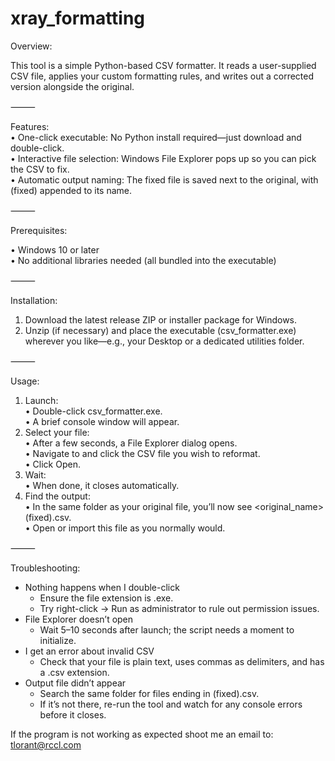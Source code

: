 # xray_formatting
Overview:

This tool is a simple Python-based CSV formatter. It reads a user-supplied CSV file, applies your custom formatting rules, and writes out a corrected version alongside the original.

⸻

Features:
<br>
• One-click executable: No Python install required—just download and double-click.<br>
• Interactive file selection: Windows File Explorer pops up so you can pick the CSV to fix.<br>
• Automatic output naming: The fixed file is saved next to the original, with  (fixed) appended to its name.<br>

⸻

Prerequisites:

• Windows 10 or later<br>
• No additional libraries needed (all bundled into the executable)<br>

⸻

Installation:

1. Download the latest release ZIP or installer package for Windows.<br>
2. Unzip (if necessary) and place the executable (csv_formatter.exe) wherever you like—e.g., your Desktop or a dedicated utilities folder.<br>

⸻

Usage:
1. Launch:<br>
    • Double-click csv_formatter.exe.<br>
    • A brief console window will appear.<br>
2. Select your file:<br>
    • After a few seconds, a File Explorer dialog opens.<br>
    • Navigate to and click the CSV file you wish to reformat.<br>
    • Click Open.<br>
3. Wait:<br>
    • When done, it closes automatically.<br>
4. Find the output:<br>
    • In the same folder as your original file, you’ll now see <original_name> (fixed).csv.<br>
    • Open or import this file as you normally would.<br>

⸻

Troubleshooting:

- Nothing happens when I double-click<br>
    - Ensure the file extension is .exe.<br>
    - Try right-click → Run as administrator to rule out permission issues.<br>
- File Explorer doesn’t open<br>
    - Wait 5–10 seconds after launch; the script needs a moment to initialize.<br>
- I get an error about invalid CSV<br>
    - Check that your file is plain text, uses commas as delimiters, and has a .csv extension.<br>
- Output file didn’t appear<br>
    - Search the same folder for files ending in (fixed).csv.<br>
    - If it’s not there, re-run the tool and watch for any console errors before it closes.<br>

If the program is not working as expected shoot me an email to: tlorant@rccl.com